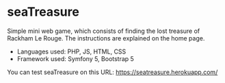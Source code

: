 # seaTreasure

Simple mini web game, which consists of finding the lost treasure of Rackham Le Rouge.
The instructions are explained on the home page.

- Languages used: PHP, JS, HTML, CSS
- Framework used: Symfony 5, Bootstrap 5

You can test seaTreasure on this URL: https://seatreasure.herokuapp.com/




